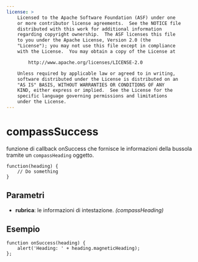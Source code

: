 ```yaml
---
license: >
    Licensed to the Apache Software Foundation (ASF) under one
    or more contributor license agreements.  See the NOTICE file
    distributed with this work for additional information
    regarding copyright ownership.  The ASF licenses this file
    to you under the Apache License, Version 2.0 (the
    "License"); you may not use this file except in compliance
    with the License.  You may obtain a copy of the License at

        http://www.apache.org/licenses/LICENSE-2.0

    Unless required by applicable law or agreed to in writing,
    software distributed under the License is distributed on an
    "AS IS" BASIS, WITHOUT WARRANTIES OR CONDITIONS OF ANY
    KIND, either express or implied.  See the License for the
    specific language governing permissions and limitations
    under the License.
---
```


# compassSuccess

funzione di callback onSuccess che fornisce le informazioni della bussola tramite un `compassHeading` oggetto.

    function(heading) {
        // Do something
    }
    

## Parametri

*   **rubrica**: le informazioni di intestazione. *(compassHeading)*

## Esempio

    function onSuccess(heading) {
        alert('Heading: ' + heading.magneticHeading);
    };